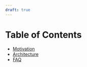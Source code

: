 ```yaml
---
draft: true
---
```


# Table of Contents

* [Motivation](./overview.md)
* [Architecture](./design.md)
* [FAQ](./faq.md)

